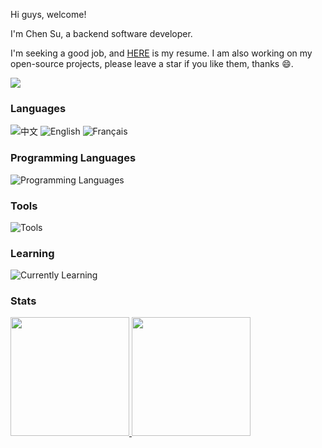Hi guys, welcome!

I'm Chen Su, a backend software developer.

I'm seeking a good job, and [HERE](https://github.com/ghosind/resume) is my resume. I am also working on my open-source projects, please leave a star if you like them, thanks :smile:.

![](https://komarev.com/ghpvc/?username=ghosind)

### Languages

![中文](https://img.shields.io/badge/%E4%B8%AD%E6%96%87-%E2%98%85%E2%98%85%E2%98%85%E2%98%85%E2%98%85-green?style=flat-square)
![English](https://img.shields.io/badge/English-%E2%98%85%E2%98%85%E2%98%85%E2%98%86%E2%98%86-green?style=flat-square)
![Français](https://img.shields.io/badge/Fran%C3%A7ais-%E2%98%85%E2%98%86%E2%98%86%E2%98%86%E2%98%86-green?style=flat-square)

### Programming Languages

![Programming Languages](https://skillicons.dev/icons?i=c,go,ts,js,bash,java,cs,cpp)

### Tools

![Tools](https://skillicons.dev/icons?i=linux,mysql,mongo,docker,nginx,redis,git,react,aws,k8s,latex)

### Learning

![Currently Learning](https://skillicons.dev/icons?i=rust,elasticsearch,rabbitmq,flutter,godot,vue,pytorch,swift)

### Stats

<a href="https://github.com/ghosind">
<img height="190" src="https://github-readme-stats-psi-amber.vercel.app/api?username=ghosind&count_private=false&show_icons=true&include_all_commits=false" />
</a>
<a href="https://github.com/ghosind">
<img height="190" src="https://github-readme-stats-psi-amber.vercel.app/api/top-langs/?username=ghosind&layout=compact&langs_count=8" />
</a>
